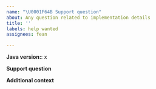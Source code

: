 ```yaml
---
name: "\U0001F64B Support question"
about: Any question related to implementation details
title: ''
labels: help wanted
assignees: fean

---
```


**Java version:**: x

**Support question**
<!-- Describe the question you're having or the issue you're walking into. -->

**Additional context**  
<!-- Optional: any other context about the problem to give us a clearer picture of you situation. -->
